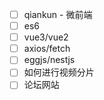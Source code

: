 - [ ] qiankun - 微前端
- [ ] es6
- [ ] vue3/vue2
- [ ] axios/fetch
- [ ] eggjs/nestjs
- [ ] 如何进行视频分片
- [ ] 论坛网站
